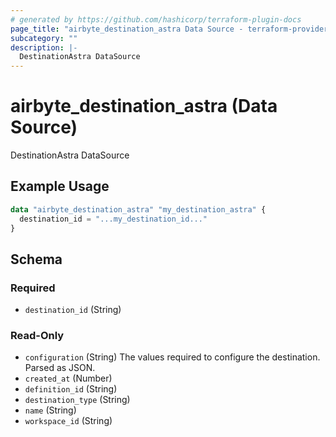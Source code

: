 ```yaml
---
# generated by https://github.com/hashicorp/terraform-plugin-docs
page_title: "airbyte_destination_astra Data Source - terraform-provider-airbyte"
subcategory: ""
description: |-
  DestinationAstra DataSource
---
```


# airbyte_destination_astra (Data Source)

DestinationAstra DataSource

## Example Usage

```terraform
data "airbyte_destination_astra" "my_destination_astra" {
  destination_id = "...my_destination_id..."
}
```

<!-- schema generated by tfplugindocs -->
## Schema

### Required

- `destination_id` (String)

### Read-Only

- `configuration` (String) The values required to configure the destination. Parsed as JSON.
- `created_at` (Number)
- `definition_id` (String)
- `destination_type` (String)
- `name` (String)
- `workspace_id` (String)
